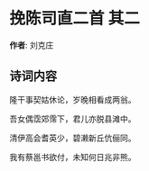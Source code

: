 # 挽陈司直二首  其二

**作者**: 刘克庄

## 诗词内容

隆干事契姑休论，岁晚相看成两翁。

吾女偶霑郊霈下，君儿亦脱县滩中。

清伊高会耆英少，碧濑新丘伉俪同。

我有蔡邕书欲付，未知何日兆非熊。

